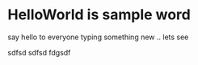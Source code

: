 # HelloWorld is sample word
say hello to everyone
typing something new .. lets see

sdfsd
sdfsd
fdgsdf
